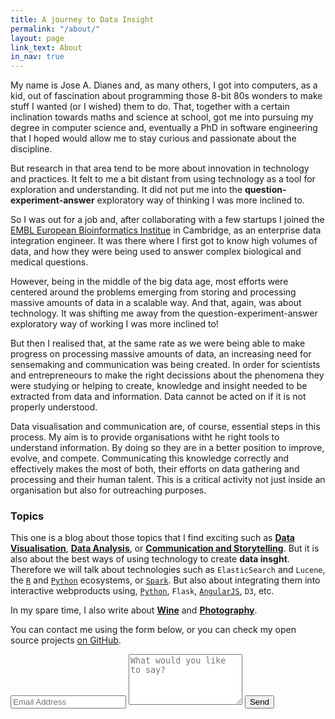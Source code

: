 ```yaml
---
title: A journey to Data Insight
permalink: "/about/"
layout: page
link_text: About
in_nav: true
---
```


My name is Jose A. Dianes and, as many others, I got into computers, as a kid, out of fascination about programming those 8-bit 80s wonders to make stuff I wanted (or I wished) them to do. That, together with a certain inclination towards maths and science at school, got me into pursuing my degree in computer science and, eventually a PhD in software engineering that I hoped would allow me to stay curious and passionate about the discipline.  

But research in that area tend to be more about innovation in technology and practices. It felt to me a bit distant from using technology as a tool for exploration and understanding. It did not put me into the **question-experiment-answer** exploratory way of thinking I was more inclined to.

So I was out for a job and, after collaborating with a few startups I joined the [EMBL European Bioinformatics Institue](http://www.ebi.ac.uk) in Cambridge, as an enterprise data integration engineer. It was there where I first got to know high volumes of data, and how they were being used to answer complex biological and medical questions.  

However, being in the middle of the big data age, most efforts were centered around the problems emerging from storing and processing massive amounts of data in a scalable way. And that, again, was about technology. It was shifting me away from the question-experiment-answer exploratory way of working I was more inclined to!

But then I realised that, at the same rate as we were being able to make progress on processing massive amounts of data, an increasing need for sensemaking and communication was being created. In order for scientists and entrepreneours to make the right decissions about the phenomena they were studying or helping to create, knowledge and insight needed to be extracted from data and information. Data cannot be acted on if it is not properly understood.

Data visualisation and communication are, of course, essential steps in this process. My aim is to provide organisations witht he right tools to understand information. By doing so they are in a better position to improve, evolve, and compete. Communicating this knowledge correctly and effectively makes the most of both, their efforts on data gathering and processing and their human talent. This is a critical activity not just inside an organisation but also for outreaching purposes.

### Topics 

This one is a blog about those topics that I find exciting such as [**Data Visualisation**](http://jadianes.me/categories/data-visualisation/), [**Data Analysis**](http://jadianes.me/categories/data-analysis/), or [**Communication and Storytelling**](http://jadianes.me/categories/communication/). But it is also about the best ways of using technology to create **data insght**. Therefore we will talk about technologies such as `ElasticSearch` and `Lucene`, the [`R`](http://jadianes.me/tags/r) and [`Python`](http://jadianes.me/tags/python) ecosystems, or [`Spark`](http://jadianes.me/tags/spark). But also about integrating them into interactive webproducts using, [`Python`](http://jadianes.me/tags/python), `Flask`, [`AngularJS`](http://jadianes.me/tags/angularjs), `D3`, etc.  

In my spare time, I also write about [**Wine**](http://aboutwine.me/en/) and [**Photography**](http://jadianesphoto.com).  

You can contact me using the form below, or you can check my open source projects [on GitHub](https://github.com/jadianes).   

<div class="py2">
  <form action="https://forms.brace.io/jadianes@gmail.com" method="POST" class="form-stacked form-light">
    <input type="text" name="email" class="input mobile-block" placeholder="Email Address">
    <textarea type="text" name="content" class="input mobile-block" rows="5" placeholder="What would you like to say?"></textarea>
    <input type="submit" class="button button-blue button-big mobile-block" value="Send">
  </form>
</div>

